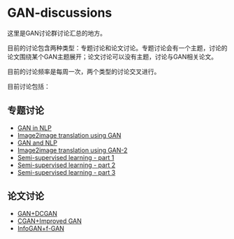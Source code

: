 # GAN-discussions
这里是GAN讨论群讨论汇总的地方。

目前的讨论包含两种类型：专题讨论和论文讨论。专题讨论会有一个主题，讨论的论文围绕某个GAN主题展开；论文讨论可以没有主题，讨论与GAN相关论文。

目前的讨论频率是每周一次，两个类型的讨论交叉进行。

目前讨论包括：

## 专题讨论
* [GAN in NLP](https://github.com/PaperWeeklyCode/GAN-discussions/tree/master/topic%20discussion/%5B1%5DGAN%20in%20NLP)
* [Image2image translation using GAN](https://github.com/PaperWeeklyCode/GAN-discussions/tree/master/topic%20discussion/%5B2%5DImage2image%20translation%20using%20GAN)
* [GAN and NLP](https://github.com/PaperWeeklyCode/GAN-discussions/tree/master/topic%20discussion/%5B3%5DGAN%20and%20NLP)
* [Image2image translation using GAN-2](https://github.com/PaperWeeklyCode/GAN-discussions/tree/master/topic%20discussion/%5B4%5DImage2image%20translation%20using%20GAN-2)
* [Semi-supervised learning - part 1](https://github.com/PaperWeeklyCode/GAN-discussions/tree/master/topic%20discussion/%5B5%5DSemi-supervised%20learning%20-%20part%201)
* [Semi-supervised learning - part 2](https://github.com/PaperWeeklyCode/GAN-discussions/tree/master/topic%20discussion/%5B6%5DSemi-supervised%20learning%20-%20part%202)
* [Semi-supervised learning - part 3](https://github.com/PaperWeeklyCode/GAN-discussions/tree/master/topic%20discussion/%5B7%5DSemi-supervised%20learning%20-%20part%203)

## 论文讨论
* [GAN+DCGAN](https://github.com/PaperWeeklyCode/GAN-discussions/tree/master/paper%20discussion/%5B1%5DGAN%2BDCGAN)
* [CGAN+Improved GAN](https://github.com/PaperWeeklyCode/GAN-discussions/tree/master/paper%20discussion/%5B2%5DCGAN%2BImproved%20GAN)
* [InfoGAN+f-GAN](https://github.com/PaperWeeklyCode/GAN-discussions/tree/master/paper%20discussion/%5B3%5DInfoGAN%2Bf-GAN)
